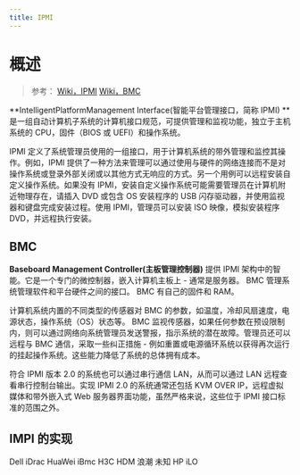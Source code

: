 ```yaml
---
title: IPMI
---
```


# 概述

> 参考：
> [Wiki，IPMI](https://en.wikipedia.org/wiki/Intelligent_Platform_Management_Interface)
> [Wiki，BMC](https://en.wikipedia.org/wiki/Intelligent_Platform_Management_Interface#Baseboard_management_controller)

**IntelligentPlatformManagement Interface(智能平台管理接口，简称 IPMI) **是一组自动计算机子系统的计算机接口规范，可提供管理和监视功能，独立于主机系统的 CPU，固件（BIOS 或 UEFI）和操作系统。

IPMI 定义了系统管理员使用的一组接口，用于计算机系统的带外管理和监控其操作。例如，IPMI 提供了一种方法来管理可以通过使用与硬件的网络连接而不是对操作系统或登录外部关闭或以其他方式无响应的方式。另一个用例可以远程安装自定义操作系统。如果没有 IPMI，安装自定义操作系统可能需要管理员在计算机附近物理存在，请插入 DVD 或包含 OS 安装程序的 USB 闪存驱动器，并使用监视器和键盘完成安装过程。使用 IPMI，管理员可以安装 ISO 映像，模拟安装程序 DVD，并远程执行安装。

## BMC

**Baseboard Management Controller(主板管理控制器)** 提供 IPMI 架构中的智能。它是一个专门的微控制器，嵌入计算机主板上 - 通常是服务器。 BMC 管理系统管理软件和平台硬件之间的接口。 BMC 有自己的固件和 RAM。

计算机系统内置的不同类型的传感器对 BMC 的参数，如温度，冷却风扇速度，电源状态，操作系统（OS）状态等。 BMC 监视传感器，如果任何参数在预设限制内，则可以通过网络向系统管理员发送警报，指示系统的潜在故障。管理员还可以远程与 BMC 通信，采取一些纠正措施 - 例如重置或电源循环系统以获得再次运行的挂起操作系统。这些能力降低了系统的总体拥有成本。

符合 IPMI 版本 2.0 的系统也可以通过串行通信 LAN，从而可以通过 LAN 远程查看串行控制台输出。实现 IPMI 2.0 的系统通常还包括 KVM OVER IP，远程虚拟媒体和带外嵌入式 Web 服务器界面功能，虽然严格来说，这些位于 IPMI 接口标准的范围之外。

## IMPI 的实现

Dell iDrac
HuaWei iBmc
H3C HDM
浪潮 未知
HP iLO
